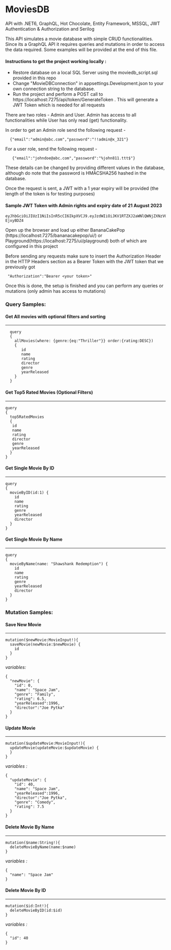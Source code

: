 # MoviesDB
API with .NET6, GraphQL, Hot Chocolate, Entity Framework, MSSQL, JWT Authentication &amp; Authorization and Serilog


This API simulates a movie database with simple CRUD functionalities. Since its a GraphQL API it requires queries and mutations in order to access the data required.
Some examples will be provided at the end of this file.

#### Instructions to get the project working locally :

- Restore database on a local SQL Server using the moviedb_script.sql provided in this repo
- Change "MovieDBConnection" in appsettings.Development.json to your own connection string to the database.
- Run the project and perform a POST call to https://localhost:7275/api/token/GenerateToken . This will generate a JWT Token which is needed for all requests
 
 There are two roles - Admin and User. Admin has access to all functionalities while User has only read (get) functionality.
 
 In order to get an Admin role send the following request -
  ```
    {"email":"admin@abc.com","password":"!!admin@x_321"}
  ```  
 For a user role, send the following request -
 ```
    {"email":"johndoe@abc.com","password":"%john811.ttt$"}
 ```
These details can be changed by providing different values in the database, although do note that the password is HMACSHA256 hashed in the database.

Once the request is sent, a JWT with a 1 year expiry will be provided (the length of the token is for testing purposes)

#### Sample JWT Token with Admin rights and expiry date of 21 August 2023
```
eyJhbGciOiJIUzI1NiIsInR5cCI6IkpXVCJ9.eyJzdWIiOiJKV1RTZXJ2aWNlQWNjZXNzVG9rZW4iLCJqdGkiOiIwMTY5MTU5NS0wM2Q1LTQ0MDAtOTQ2NC1mOGQzYmYyOTVhOTEiLCJpYXQiOiIyMS8wOC8yMDIyIDA3OjIwOjEwIiwiVXNlcklkIjoiMSIsIkRpc3BsYXlOYW1lIjoiU3VwZXIgQWRtaW4iLCJVc2VyTmFtZSI6IlNBIiwiRW1haWwiOiJhZG1pbkBhYmMuY29tIiwiaHR0cDovL3NjaGVtYXMubWljcm9zb2Z0LmNvbS93cy8yMDA4LzA2L2lkZW50aXR5L2NsYWltcy9yb2xlIjoiQWRtaW4iLCJleHAiOjE2OTI2MDI0MTAsImlzcyI6IkpXVEF1dGhlbnRpY2F0aW9uU2VydmVyIiwiYXVkIjoiSldUU2VydmljZUNsaWVudCJ9.iwxHq77zjgVr2hHnlVU3CmMpGGqQsP_k_d-EjxyBDZ4
```

Open up the browser and load up either BananaCakePop (https://localhost:7275/bananacakepop/ui/) or Playground(https://localhost:7275/ui/playground) both of which are configured in this project

Before sending any requests make sure to insert the Authorization Header in the HTTP Headers section as a Bearer Token with the JWT token that we previously got 
```
 "Authorization":"Bearer <your token>"
 ```
 
 Once this is done, the setup is finished and you can perform any queries or mutations (only admin has access to mutations)
 
### Query Samples:
 
#### Get All movies with optional filters and sorting
---------------------------------------------
```
  query
  {
    allMovies(where: {genre:{eq:"Thriller"}} order:{rating:DESC})
    {
       id
       name
       rating
       director
       genre
       yearReleased 
    }
  }
 ```
 
 
#### Get Top5 Rated Movies (Optional Filters)
---------------------------------------------
```
query
{
  top5RatedMovies
  {
   id
   name
   rating
   director
   genre
   yearReleased    
  }
}
```
 
 
#### Get Single Movie By ID
---------------------------------------------
```
query
{
  movieByID(id:1) {
    id
    name
    rating
    genre
    yearReleased
    director
  }
}
``` 
 
 
#### Get Single Movie By Name
---------------------------------------------
```
query
{
  movieByName(name: "Shawshank Redemption") {
    id
    name
    rating
    genre
    yearReleased
    director
  }
}
```
 
 
### Mutation Samples:

#### Save New Movie
---------------------------------------------
```
mutation($newMovie:MovieInput!){
  saveMovie(newMovie:$newMovie) {
    id
  }
}
```
*variables:*
```
{
  "newMovie": {
    "id": 0,
    "name": "Space Jam",
    "genre": "Family",
    "rating": 6.5,
    "yearReleased":1996,
    "director":"Joe Pytka"
  }
}
```
 
 
#### Update Movie
---------------------------------------------
```
mutation($updateMovie:MovieInput!){
  updateMovie(updateMovie:$updateMovie) {        
  }
}
```
*variables :*
```
{
  "updateMovie": {
    "id": 40,
    "name": "Space Jam",    
    "yearReleased":1996,
    "director":"Joe Pytka",
    "genre": "Comedy",
    "rating": 7.5
  }
}
```

 
#### Delete Movie By Name
---------------------------------------------
```
mutation($name:String!){
  deleteMovieByName(name:$name)
}
```
*variables :*
```
{
  "name": "Space Jam"
}
```
 
 
#### Delete Movie By ID
---------------------------------------------
```
mutation($id:Int!){
  deleteMovieByID(id:$id)
}
```
*variables :*
```
{
  "id": 40
}
```
